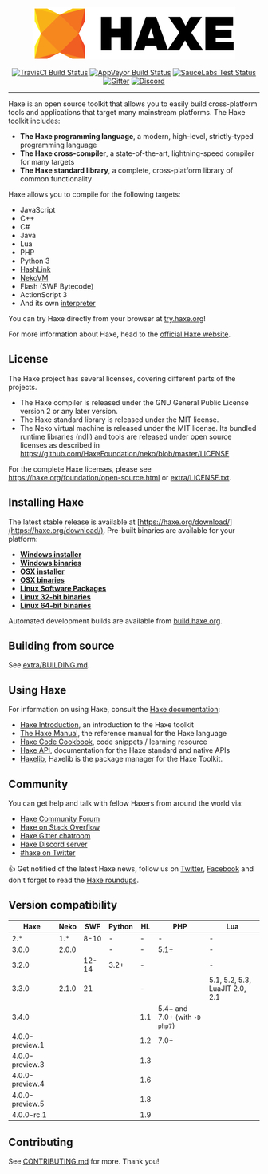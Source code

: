 <p align="center">
  <a href="https://haxe.org/" title="haxe.org"><img src="extra/images/Readme.png" /></a>
</p>

<p align="center">
	<a href="https://travis-ci.org/HaxeFoundation/haxe"><img src="https://travis-ci.org/HaxeFoundation/haxe.svg?branch=development" alt="TravisCI Build Status"></a>
	<a href="https://ci.appveyor.com/project/HaxeFoundation/haxe"><img src="https://ci.appveyor.com/api/projects/status/github/HaxeFoundation/haxe?branch=development&amp;svg=true" alt="AppVeyor Build Status"></a>
	<a href="https://saucelabs.com/u/haxe"><img src="https://saucelabs.com/buildstatus/haxe" alt="SauceLabs Test Status"></a>
	<a href="https://gitter.im/HaxeFoundation/haxe?utm_source=badge&amp;utm_medium=badge&amp;utm_campaign=pr-badge"><img src="https://badges.gitter.im/Join%20Chat.svg" alt="Gitter"></a>
	<a href="https://discordapp.com/invite/0uEuWH3spjck73Lo"><img src="https://img.shields.io/discord/162395145352904705.svg?logo=discord" alt="Discord"></a>
</p>

---

Haxe is an open source toolkit that allows you to easily build cross-platform tools and applications that target many mainstream platforms. The Haxe toolkit includes:

 * **The Haxe programming language**, a modern, high-level, strictly-typed programming language
 * **The Haxe cross-compiler**, a state-of-the-art, lightning-speed compiler for many targets
 * **The Haxe standard library**, a complete, cross-platform library of common functionality

Haxe allows you to compile for the following targets:

 * JavaScript
 * C++
 * C#
 * Java
 * Lua
 * PHP
 * Python 3
 * [HashLink](https://hashlink.haxe.org/)
 * [NekoVM](https://nekovm.org/)
 * Flash (SWF Bytecode)
 * ActionScript 3
 * And its own [interpreter](https://haxe.org/blog/eval/)

You can try Haxe directly from your browser at [try.haxe.org](https://try.haxe.org)!

For more information about Haxe, head to the [official Haxe website](https://haxe.org).

## License

The Haxe project has several licenses, covering different parts of the projects.

 * The Haxe compiler is released under the GNU General Public License version 2 or any later version.
 * The Haxe standard library is released under the MIT license.
 * The Neko virtual machine is released under the MIT license. Its bundled runtime libraries (ndll) and tools are released under open source licenses as described in https://github.com/HaxeFoundation/neko/blob/master/LICENSE

For the complete Haxe licenses, please see https://haxe.org/foundation/open-source.html or [extra/LICENSE.txt](extra/LICENSE.txt).

## Installing Haxe

The latest stable release is available at [https://haxe.org/download/](https://haxe.org/download/). Pre-built binaries are available for your platform:

 * **[Windows installer](https://haxe.org/download/file/latest/haxe-latest-win.exe/)**
 * **[Windows binaries](https://haxe.org/download/file/latest/haxe-latest-win.zip/)**
 * **[OSX installer](https://haxe.org/download/file/latest/haxe-latest-osx-installer.pkg/)**
 * **[OSX binaries](https://haxe.org/download/file/latest/haxe-latest-osx.tar.gz/)**
 * **[Linux Software Packages](https://haxe.org/download/linux/)**
 * **[Linux 32-bit binaries](https://haxe.org/download/file/latest/haxe-latest-linux32.tar.gz/)**
 * **[Linux 64-bit binaries](https://haxe.org/download/file/latest/haxe-latest-linux64.tar.gz/)**

Automated development builds are available from [build.haxe.org](http://build.haxe.org).

## Building from source

See [extra/BUILDING.md](extra/BUILDING.md).

## Using Haxe

For information on using Haxe, consult the [Haxe documentation](https://haxe.org/documentation/):

 * [Haxe Introduction](https://haxe.org/documentation/introduction/), an introduction to the Haxe toolkit
 * [The Haxe Manual](https://haxe.org/manual/), the reference manual for the Haxe language
 * [Haxe Code Cookbook](https://code.haxe.org), code snippets / learning resource
 * [Haxe API](https://api.haxe.org), documentation for the Haxe standard and native APIs
 * [Haxelib](https://lib.haxe.org), Haxelib is the package manager for the Haxe Toolkit.

## Community

You can get help and talk with fellow Haxers from around the world via:

 * [Haxe Community Forum](http://community.haxe.org)
 * [Haxe on Stack Overflow](https://stackoverflow.com/questions/tagged/haxe)
 * [Haxe Gitter chatroom](https://gitter.im/HaxeFoundation/haxe/)
 * [Haxe Discord server](https://discordapp.com/invite/0uEuWH3spjck73Lo)
 * [#haxe on Twitter](https://twitter.com/hashtag/haxe?src=hash)

:+1: Get notified of the latest Haxe news, follow us on [Twitter](https://twitter.com/haxelang), [Facebook](https://www.facebook.com/haxe.org) and don't forget to read the [Haxe roundups](https://haxe.io/).

## Version compatibility

Haxe            | Neko  | SWF |  Python   | HL    | PHP   | Lua  |
----            | ----  | ----   | ----   |  ---- | ----  | ---- |
2.*             | 1.*   | 8-10   | -      | -     | -     | -    |
3.0.0           | 2.0.0 |        | -      | -     | 5.1+  | -    |
3.2.0           |       | 12-14  | 3.2+   | -     |       | -    |
3.3.0           | 2.1.0 | 21     |        | -     |       | 5.1, 5.2, 5.3, LuaJIT 2.0, 2.1 |
3.4.0           |       |        |        | 1.1   | 5.4+ and 7.0+ (with `-D php7`)   |      |
4.0.0-preview.1 |       |        |        | 1.2   | 7.0+  |      |
4.0.0-preview.3 |       |        |        | 1.3   |       |      |
4.0.0-preview.4 |       |        |        | 1.6   |       |      |
4.0.0-preview.5 |       |        |        | 1.8   |       |      |
4.0.0-rc.1      |       |        |        | 1.9   |       |      |


## Contributing

See [CONTRIBUTING.md](CONTRIBUTING.md) for more. Thank you!
